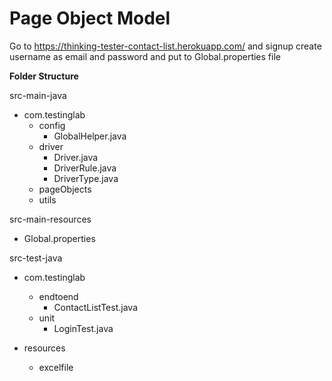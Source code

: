 Page Object Model
==================================
Go to https://thinking-tester-contact-list.herokuapp.com/ and signup
create username as email and password and put to Global.properties file

**Folder Structure**

src-main-java 
- com.testinglab 
  - config 
     - GlobalHelper.java 
  - driver
     - Driver.java
     - DriverRule.java
     - DriverType.java
  - pageObjects
  - utils
 
src-main-resources
- Global.properties

src-test-java
  - com.testinglab
    - endtoend
      - ContactListTest.java
    - unit
      - LoginTest.java
 
   - resources
     - excelfile
